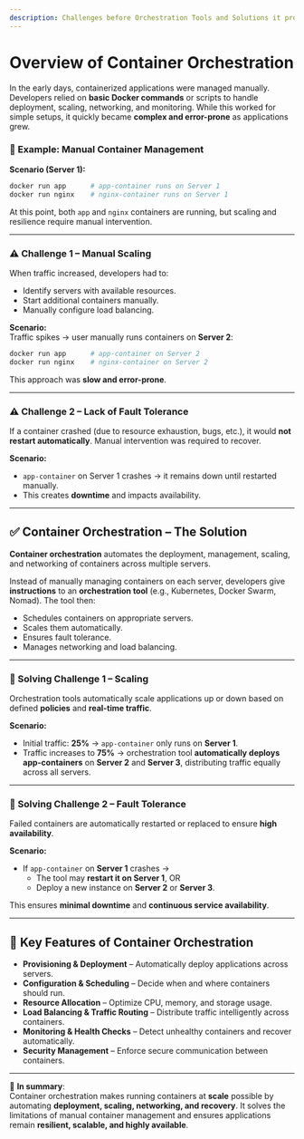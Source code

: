 ```yaml
---
description: Challenges before Orchestration Tools and Solutions it provides
---
```


# Overview of Container Orchestration

In the early days, containerized applications were managed manually. Developers relied on **basic Docker commands** or scripts to handle deployment, scaling, networking, and monitoring. While this worked for simple setups, it quickly became **complex and error-prone** as applications grew.

### 🔹 Example: Manual Container Management

**Scenario (Server 1):**

```bash
docker run app      # app-container runs on Server 1
docker run nginx    # nginx-container runs on Server 1
```

At this point, both `app` and `nginx` containers are running, but scaling and resilience require manual intervention.

***

### ⚠️ Challenge 1 – Manual Scaling

When traffic increased, developers had to:

* Identify servers with available resources.
* Start additional containers manually.
* Manually configure load balancing.

**Scenario:**\
Traffic spikes → user manually runs containers on **Server 2**:

```bash
docker run app      # app-container on Server 2
docker run nginx    # nginx-container on Server 2
```

This approach was **slow and error-prone**.

***

### ⚠️ Challenge 2 – Lack of Fault Tolerance

If a container crashed (due to resource exhaustion, bugs, etc.), it would **not restart automatically**. Manual intervention was required to recover.

**Scenario:**

* `app-container` on Server 1 crashes → it remains down until restarted manually.
* This creates **downtime** and impacts availability.

***

## ✅ Container Orchestration – The Solution

**Container orchestration** automates the deployment, management, scaling, and networking of containers across multiple servers.

Instead of manually managing containers on each server, developers give **instructions** to an **orchestration tool** (e.g., Kubernetes, Docker Swarm, Nomad). The tool then:

* Schedules containers on appropriate servers.
* Scales them automatically.
* Ensures fault tolerance.
* Manages networking and load balancing.

***

### 🔹 Solving Challenge 1 – Scaling

Orchestration tools automatically scale applications up or down based on defined **policies** and **real-time traffic**.

**Scenario:**

* Initial traffic: **25%** → `app-container` only runs on **Server 1**.
* Traffic increases to **75%** → orchestration tool **automatically deploys app-containers** on **Server 2** and **Server 3**, distributing traffic equally across all servers.

***

### 🔹 Solving Challenge 2 – Fault Tolerance

Failed containers are automatically restarted or replaced to ensure **high availability**.

**Scenario:**

* If `app-container` on **Server 1** crashes →
  * The tool may **restart it on Server 1**, OR
  * Deploy a new instance on **Server 2** or **Server 3**.

This ensures **minimal downtime** and **continuous service availability**.

***

## 🚀 Key Features of Container Orchestration

* **Provisioning & Deployment** – Automatically deploy applications across servers.
* **Configuration & Scheduling** – Decide when and where containers should run.
* **Resource Allocation** – Optimize CPU, memory, and storage usage.
* **Load Balancing & Traffic Routing** – Distribute traffic intelligently across containers.
* **Monitoring & Health Checks** – Detect unhealthy containers and recover automatically.
* **Security Management** – Enforce secure communication between containers.

***

📖 **In summary**:\
Container orchestration makes running containers at **scale** possible by automating **deployment, scaling, networking, and recovery**. It solves the limitations of manual container management and ensures applications remain **resilient, scalable, and highly available**.

